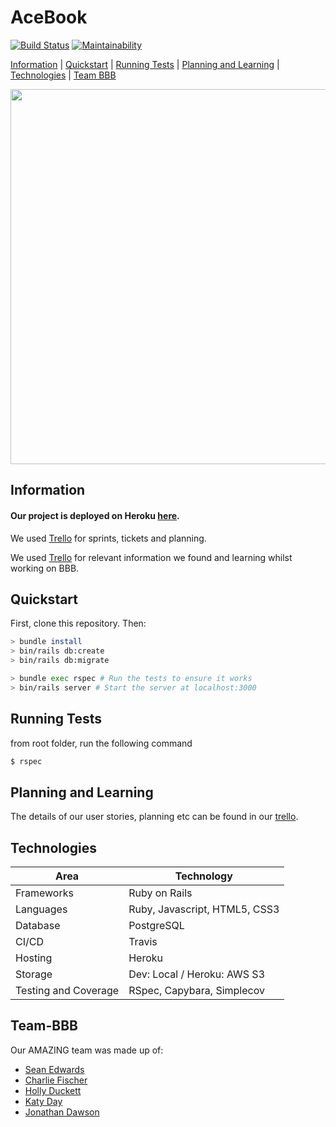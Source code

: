 # AceBook

[![Build Status](https://travis-ci.com/bear99a9/acebook-BBB.svg?branch=master)](https://travis-ci.com/bear99a9/acebook-BBB)
[![Maintainability](https://api.codeclimate.com/v1/badges/15ba9653be0d8342e6ee/maintainability)](https://codeclimate.com/github/bear99a9/acebook-BBB/maintainability)

[Information](#Information) | [Quickstart](#Quickstart) | [Running Tests](#Running-Tests) | [Planning and Learning](#Planning-and-Learning) | [Technologies](#Technologies) | [Team BBB](#Team-BBB)

<div style='text-align: center'>
  <img src='https://github.com/charliefischer/acebook-bbb/docs/scrummy.gif?raw=true' height='600px'>
</div>

## Information

#### Our project is deployed on Heroku [here](https://frozen-refuge-24901.herokuapp.com/).

We used [Trello](https://trello.com/b/HCVM8aJ3/acebook-bbb) for sprints, tickets and planning.

We used [Trello](https://trello.com/b/PzgRmgE6/bbb-crew-project) for relevant information we found and learning whilst working on BBB.

## Quickstart

First, clone this repository. Then:

```bash
> bundle install
> bin/rails db:create
> bin/rails db:migrate

> bundle exec rspec # Run the tests to ensure it works
> bin/rails server # Start the server at localhost:3000
```

## Running Tests

from root folder, run the following command

```bash
$ rspec
```

## Planning and Learning

The details of our user stories, planning etc can be found in our [trello](https://trello.com/b/HCVM8aJ3/acebook-bbb).

## Technologies

| Area                 | Technology                    |
| -------------------- | ----------------------------- |
| Frameworks           | Ruby on Rails                 |
| Languages            | Ruby, Javascript, HTML5, CSS3 |
| Database             | PostgreSQL                    |
| CI/CD                | Travis                        |
| Hosting              | Heroku                        |
| Storage              | Dev: Local / Heroku: AWS S3   |
| Testing and Coverage | RSpec, Capybara, Simplecov    |

## Team-BBB

Our AMAZING team was made up of:

- [Sean Edwards](https://github.com/bear99a9)
- [Charlie Fischer](https://github.com/charliefischer)
- [Holly Duckett](https://github.com/HolsDuckett)
- [Katy Day](https://github.com/day-katy)
- [Jonathan Dawson](https://github.com/bullhornfixie)
